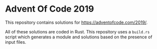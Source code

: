 # Advent Of Code 2019

This repository contains solutions for https://adventofcode.com/2019/.

All of these solutions are coded in Rust. This repository uses a `build.rs` script which
generates a module and solutions based on the presence of input files.
